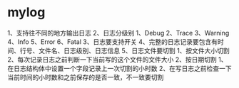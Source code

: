 # mylog

1、支持往不同的地方输出日志
2、日志分级别
    1、Debug
    2、Trace
    3、Warning
    4、Info
    5、Error
    6、Fatal
3、日志要支持开关
4、完整的日志记录要包含有时间、行号、文件名、日志级别、日志信息
5、日志文件要切割
    1、按文件大小切割
    2、每次记录日志之前判断一下当前写的这个文件的文件大小
2、按日期切割
    1、在日志结构体中设置一个字段记录上一次切割的小时数
    2、在写日志之前检查一下当前时间的小时数和之前保存的是否一致，不一致要切割